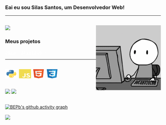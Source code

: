 
### Eai eu sou Silas Santos, um Desenvolvedor Web! 
<hr>
<br>
<a href="https://github.com/silass4ntos">
  <img src="https://github-readme-stats.vercel.app/api?username=silassantosmoura&show_icons=true&theme=github_dark&include_all_commits=true&count_private=true"/>
</a>
<a href="https://github.com/silass4ntos">
  <img width="210px" align="right" src="/img/DrBg.gif"/ >
</a>

### Meus projetos
<a style="color:white;" href="https://silassantosmoura.github.io/Site-Turismo/" target="_blank">
  <kbd>Guia Turistico ✈</kbd>
</a>

<hr>

<div style="display: inline_block;"><br>
  <img align="center" height="30" width="40" src="https://raw.githubusercontent.com/devicons/devicon/master/icons/python/python-original.svg">
  <img align="center" height="30" width="40" src="https://raw.githubusercontent.com/devicons/devicon/master/icons/javascript/javascript-plain.svg">
  <img align="center" height="30" width="40" src="https://raw.githubusercontent.com/devicons/devicon/master/icons/html5/html5-original.svg">
  <img align="center" height="30" width="40" src="https://raw.githubusercontent.com/devicons/devicon/master/icons/css3/css3-original.svg">
</div>
<br>
<br>
<div>
  <a href="https://www.instagram.com/_s1l4s_/" target="_blank"><img src="https://img.shields.io/badge/-Instagram-%23E4405F?style=for-the-badge&logo=instagram&logoColor=white"></a>
  <a href="https://www.linkedin.com/in/silas-santos-517209256/" target="_blank"><img src="https://img.shields.io/badge/-LinkedIn-%230077B5?style=for-the-badge&logo=linkedin&logoColor=white"></a>
</div><br>

  [![BEPb's github activity graph](https://github-readme-activity-graph.cyclic.app/graph?username=silass4ntos&theme=github-compact)](https://github.com/silassantosmoura/github-readme-activity-graph)
 <br><br>
 <img src="./img/space.gif"/>
